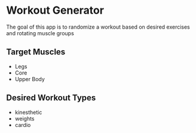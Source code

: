# Workout Generator
The goal of this app is to randomize a workout based on desired exercises and rotating muscle groups

## Target Muscles
- Legs
- Core
- Upper Body

## Desired Workout Types
- kinesthetic 
- weights
- cardio

